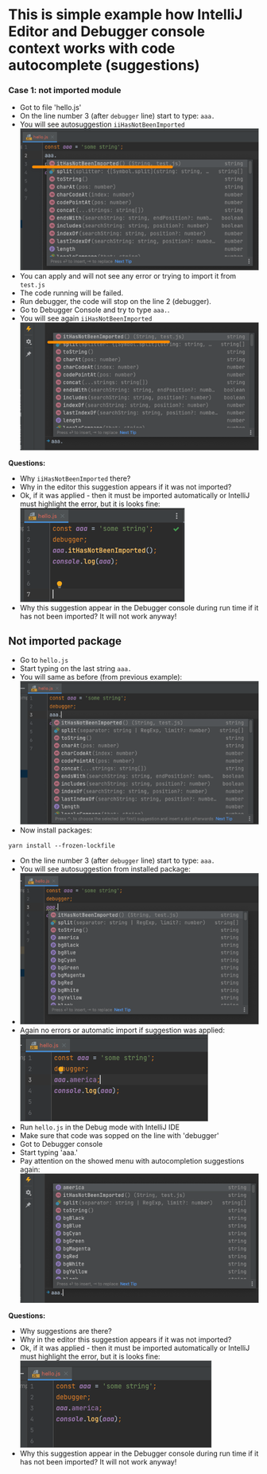 # This is simple example how IntelliJ Editor and Debugger console context works with code autocomplete (suggestions)

### Case 1: not imported module
- Got to file 'hello.js'
- On the line number 3 (after `debugger` line) start to type: `aaa.`
- You will see autosuggestion `iiHasNotBeenImported`
![img.png](img.png)
- You can apply and will not see any error or trying to import it from `test.js`
- The code running will be failed.
- Run debugger, the code will stop on the line 2 (debugger).
- Go to Debugger Console and try to type `aaa.`.
- You will see again `iiHasNotBeenImported`
![img_1.png](img_1.png)

**Questions:** 
- Why `iiHasNotBeenImported` there?
- Why in the editor this suggestion appears if it was not imported? 
- Ok, if it was applied - then it must be imported automatically or IntelliJ must highlight the error, but it is looks fine:
![img_3.png](img_3.png)
- Why this suggestion appear in the Debugger console during run time if it has not been imported? It will not work anyway!


## Not imported package
- Go to `hello.js`
- Start typing on the last string `aaa.`
- You will same as before (from previous example):
![img_4.png](img_4.png)
- Now install packages:
```shell
yarn install --frozen-lockfile
```
- On the line number 3 (after `debugger` line) start to type: `aaa.`
- You will see autosuggestion from installed package: 
- ![img_5.png](img_5.png)
- Again no errors or automatic import if suggestion was applied:
![img_6.png](img_6.png)
- Run `hello.js` in the Debug mode with IntelliJ IDE
- Make sure that code was sopped on the line with 'debugger'
- Got to Debugger console
- Start typing 'aaa.'
- Pay attention on the showed menu with autocompletion suggestions again:
![img_7.png](img_7.png)

**Questions:**
- Why suggestions are there?
- Why in the editor this suggestion appears if it was not imported?
- Ok, if it was applied - then it must be imported automatically or IntelliJ must highlight the error, but it is looks fine:
![img_8.png](img_8.png)
- Why this suggestion appear in the Debugger console during run time if it has not been imported? It will not work anyway!

